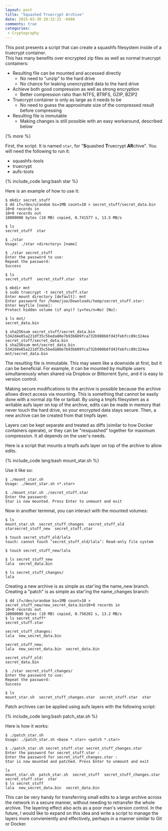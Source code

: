 ```yaml
---
layout: post
title: "Squashed Truecrypt Archive"
date: 2015-03-30 20:32:22 -0400
comments: true
categories: 
 - Cryptography
---
```


This post presents a script that can create a squashfs filesystem inside of a truecrypt container.  
This has many benefits over encrypted zip files as well as normal truecrypt containers:

- Resulting file can be mounted and accessed directly
    - No need to "unzip" to the hard drive
    - No chance for leaking unencrypted data to the hard drive
 - Achieve both good compression as well as strong encryption
    - Better compression ratio than NTFS, BTRFS, GZIP, BZIP2
 - Truecrypt container is only as large as it needs to be
    - No need to guess the approximate size of the compressed result before compressing
 - Resulting file is immutable
    - Making changes is still possible with an easy workaround, described below

{% more %}

First, the script. It is named `star`, for "**S**quashed **T**ruecrypt **AR**chive". You will need the following to run it:

 - squashfs-tools
 - truecrypt
 - aufs-tools

{% include_code lang:bash star %}

Here is an example of how to use it:

    $ mkdir secret_stuff
    $ dd if=/dev/urandom bs=1MB count=10 > secret_stuff/secret_data.bin
    10+0 records in
    10+0 records out
    10000000 bytes (10 MB) copied, 0.741577 s, 13.5 MB/s
    
    $ ls
    secret_stuff  star
    
    $ ./star 
    Usage: ./star <directory> [name]
    
    $ ./star secret_stuff
    Enter the password to use:
    Repeat the password:
    Success
    
    $ ls
    secret_stuff  secret_stuff.star  star
    
    $ mkdir mnt
    $ sudo truecrypt -t secret_stuff.star 
    Enter mount directory [default]: mnt
    Enter password for /home/joe/Downloads/temp/secret_stuff.star: 
    Enter keyfile [none]: 
    Protect hidden volume (if any)? (y=Yes/n=No) [No]: 
    
    $ ls mnt/
    secret_data.bin
    
    $ sha256sum secret_stuff/secret_data.bin 
    5342d4e85a221df35c5beda80e7b93b609fca732b908b6fd43febfcc89c324ea  secret_stuff/secret_data.bin
    $ sha256sum mnt/secret_data.bin 
    5342d4e85a221df35c5beda80e7b93b609fca732b908b6fd43febfcc89c324ea  mnt/secret_data.bin

The resulting file is immutable. This may seem like a downside at first, but it can be beneficial. For example, it can be mounted by multiple users simultaneously when shared via Dropbox or Bittorrent Sync, and it is easy to version control.

Making secure modifications to the archive is possible because the archive allows direct access via mounting. This is something that cannot be easily done with a normal zip file or tarball. By using a tmpfs filesystem as a writable aufs layer on top of the archive, edits can be made in memory that never touch the hard drive, so your encrypted data stays secure. Then, a new archive can be created from that tmpfs layer.

Layers can be kept separate and treated as diffs (similar to how Docker containers operate), or they can be "resquashed" together for maximum compression. It all depends on the user's needs.

Here is a script that mounts a tmpfs aufs layer on top of the archive to allow edits.

{% include_code lang:bash mount_star.sh %}
    
Use it like so:

    $ ./mount_star.sh 
    Usage: ./mount_star.sh <*.star>

    $ ./mount_star.sh ./secret_stuff.star 
    Enter the password:
    Star is now mounted. Press Enter to unmount and exit
    
Now in another terminal, you can interact with the mounted volumes:

    $ ls
    mount_star.sh  secret_stuff_changes  secret_stuff_old  starsecret_stuff_new  secret_stuff.star
    
    $ touch secret_stuff_old/lala
    touch: cannot touch ‘secret_stuff_old/lala’: Read-only file system
    
    $ touch secret_stuff_new/lala
    
    $ ls secret_stuff_new
    lala  secret_data.bin
    
    $ ls secret_stuff_changes/
    lala

Creating a new archive is as simple as star'ing the name_new branch. Creating a "patch" is as simple as star'ing the name_changes branch:

    $ dd if=/dev/urandom bs=1MB count=10 > secret_stuff_new/new_secret_data.bin10+0 records in
    10+0 records out
    10000000 bytes (10 MB) copied, 0.756202 s, 13.2 MB/s
    $ ls secret_stuff*
    secret_stuff.star
    
    secret_stuff_changes:
    lala  new_secret_data.bin
    
    secret_stuff_new:
    lala  new_secret_data.bin  secret_data.bin
    
    secret_stuff_old:
    secret_data.bin

    $ ./star secret_stuff_changes/
    Enter the password to use:
    Repeat the password:
    Success
    
    $ ls
    mount_star.sh  secret_stuff_changes.star  secret_stuff.star  star
    
Patch archives can be applied using aufs layers with the following script:

{% include_code lang:bash patch_star.sh %}
    
Here is how it works:
    
    $ ./patch_star.sh 
    Usage: ./patch_star.sh <base *.star> <patch *.star>
    
    $ ./patch_star.sh secret_stuff.star secret_stuff_changes.star 
    Enter the password for secret_stuff.star :
    Enter the password for secret_stuff_changes.star :
    Star is now mounted and patched. Press Enter to unmount and exit

    ls
    mount_star.sh  patch_star.sh  secret_stuff  secret_stuff_changes.star  secret_stuff.star  star
    $ ls secret_stuff
    lala  new_secret_data.bin  secret_data.bin
    
This can be very handy for transferring small edits to a large archive across the network in a secure manner, without needing to retransfer the whole archive. The layering effect also acts as a poor man's version control. In the future, I would like to expand on this idea and write a script to manage the layers more convieniently and effectively, perhaps in a manner similar to Git or Docker.
